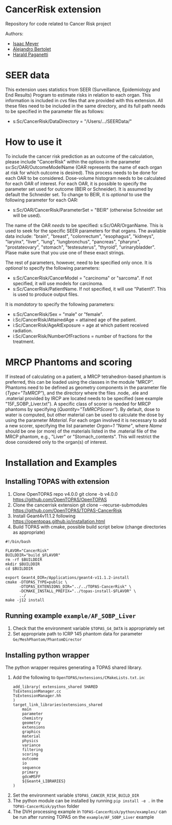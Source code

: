 # CancerRisk extension
Repository for code related to Cancer Risk project

Authors:
 - [Isaac Meyer](imeyer@mgh.harvard.edu)
 - [Alejandro Bertolet](abertoletreina@mgh.harvard.edu)
 - [Harald Paganetti](hpaganetti@mgh.harvard.edu)

# SEER data
This extension uses statistics from SEER (Surveillance, Epidemiology and End Results) Program to estimate risks in relation to each organ. This information is included in *cvs* files that are provided with this extension. All these files need to be included in the same directory, and its full path needs to be specified in the parameter file as follows:
- s:Sc/CancerRisk/DataDirectory = "/Users/.../SEERData/"

# How to use it
To include the cancer risk prediction as an outcome of the calculation, please include "CancerRisk" within the options in the parameter sv:Sc/OAR/OutcomeModelName (OAR represents the name of each organ at risk for which outcome is desired). This process needs to be done for each OAR to be considered. Dose-volume histogram needs to be calculated for each OAR of interest. For each OAR, it is possible to specify the parameter set used for outcome (BEIR or Schneider). It is assumed by default the Schneider set. To change to BEIR, it is *optional* to use the following parameter for each OAR:
- s:Sc/OAR/CancerRisk/ParameterSet = "BEIR" (otherwise Schneider set will be used).

The name of the OAR *needs* to be specified:
s:Sc/OAR/OrganName.
This is used to seek for the specific SEER parameters for that organs. The available data include: "brain", "breast", "colonrectum", "esophagus", "kidneys", "laryinx", "liver", "lung", "lungbronchus", "pancreas", "pharynx", "prostateovary", "stomach", "testesuterus", "thyroid", "urinarybladder". Plase make sure that you use one of these exact strings.

The rest of parameters, however, need to be specified only once.
It is *optional* to specify the following parameters:
- s:Sc/CancerRisk/CancerModel = "carcinoma" or "sarcoma". If not specified, it will use models for carcinoma.
- s:Sc/CancerRisk/PatientName. If not specified, it will use "Patient1". This is used to produce output files.

It is *mandatory* to specify the following parameters:
- s:Sc/CancerRisk/Sex = "male" or "female".
- i:Sc/CancerRisk/AttainedAge = attained age of the patient.
- i:Sc/CancerRisk/AgeAtExposure = age at which patient received radiation.
- i:Sc/CancerRisk/NumberOfFractions = number of fractions for the treatment.

# MRCP Phantoms and scoring
If instead of calculating on a patient, a MRCP tetrahedron-based phantom is preferred, this can be loaded using the classes in the module "MRCP".
Phantoms need to be defined as geometry components in the parameter file (*Type="TsMRCP"*), and the directory where the files .node, .ele and .material provided by IRCP are located needs to be specified (see example "15F_SOBP_Liver.txt").
A specific class of scorer is needed for MRCP phantoms by specifying (*Quantity="TsMRCPScorer"*). By default, dose to water is computed, but other material can be used to calculate the dose by using the parameter *Material*.
For each organ involved it is necessary to add a new scorer, specifying the list parameter *Organ=1 "Name"*, where *Name* should be one (or more) of the materials listed in the .material file of the MRCP phantom, e.g., "Liver" or "Stomach_contents". This will restrict the dose considered only to the organ(s) of interest.

# Installation and Examples

## Installing TOPAS with extension

1. Clone OpenTOPAS repo v4.0.0
   git clone -b v4.0.0 https://github.com/OpenTOPAS/OpenTOPAS
2. Clone the cancerrisk extension
   git clone --recurse-submodules https://github.com/OpenTOPAS/TOPAS-CancerRisk
3. Install Geant4v11.1.2 following https://opentopas.github.io/installation.html
4. Build TOPAS with cmake, possible build script below (change directories as appropriate)

```
#!/bin/bash

FLAVOR="CancerRisk"
BUILDDIR="build_$FLAVOR"
rm -rf $BUILDDIR
mkdir $BUILDDIR
cd $BUILDDIR

export Geant4_DIR=/Applications/geant4-v11.1.2-install
cmake -DTOPAS_TYPE=public \
      -DTOPAS_EXTENSIONS_DIR="../../TOPAS-CancerRisk" \
      -DCMAKE_INSTALL_PREFIX="../topas-install-$FLAVOR" \
      ../
make -j12 install 
```

## Running example `example/AF_SOBP_Liver`
1. Check that the environment variable `$TOPAS_G4_DATA` is appropriately set
2. Set appropriate path to ICRP 145 phantom data for parameter `Ge/MeshPhantom/PhantomDirector`

## Installing python wrapper
The python wrapper requires generating a TOPAS shared library. 
1. Add the following to `OpenTOPAS/extensions/CMakeLists.txt.in`:
    ```
    add_library( extensions_shared SHARED
    TsExtensionManager.cc
    TsExtensionManager.hh
    )
    target_link_libraries(extensions_shared
        main
        parameter
        chemistry
        geometry
        extensions
        graphics
        material
        physics
        variance
        filtering
        scoring
        outcome
        io
        sequence
        primary
        gdcmMSFF 
        ${Geant4_LIBRARIES}
    )
    ```
2. Set the environment variable `$TOPAS_CANCER_RISK_BUILD_DIR`
3. The python module can be installed by running `pip install -e .` in the `TOPAS-CancerRisk/python` folder
4. The DVH processing example in `TOPAS-CancerRisk/python/examples/` can be run after running TOPAS on the `example/AF_SOBP_Liver` example


